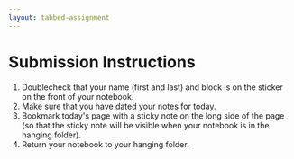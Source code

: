 ```yaml
---
layout: tabbed-assignment
---
```


# Submission Instructions

1. Doublecheck that your name (first and last) and block is on the sticker on the front of your notebook.
1. Make sure that you have dated your notes for today.
1. Bookmark today's page with a sticky note on the long side of the page (so that the sticky note will be visible when your notebook is in the hanging folder).
1. Return your notebook to your hanging folder.

<!-- Don't edit links here, change them in _data/assignment.yml instead, -->

[slides]: <{{site.data.assignment.slides}}>
[template]: <{{site.data.assignment.template}}>
